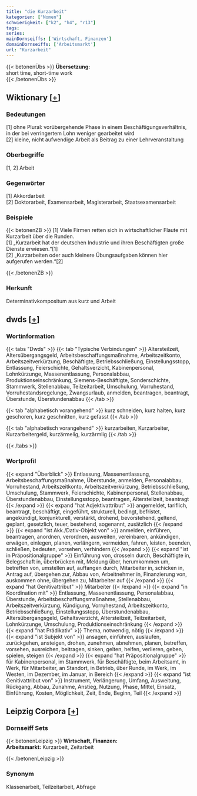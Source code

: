 ```yaml
---
title: "die Kurzarbeit"
kategorien: ["Nomen"]
schwierigkeit: ["k2", "h4", "r13"]
tags:
series:
mainDornseiffs: ['Wirtschaft, Finanzen']
domainDornseiffs: ['Arbeitsmarkt']
url: "Kurzarbeit"
---
```


{{< betonenÜbs >}}
**Übersetzung:**  
short time, short-time work  
{{< /betonenÜbs >}}

## Wiktionary [[+](https://de.wiktionary.org/wiki/Kurzarbeit)]

### Bedeutungen
[1] ohne Plural: vorübergehende Phase in einem Beschäftigungsverhältnis, in der bei verringertem Lohn weniger gearbeitet wird  
[2] kleine, nicht aufwendige Arbeit als Beitrag zu einer Lehrveranstaltung  

### Oberbegriffe
[1, 2] Arbeit  

### Gegenwörter
[1] Akkordarbeit  
[2] Doktorarbeit, Examensarbeit, Magisterarbeit, Staatsexamensarbeit  

### Beispiele
{{< betonenZB >}}
[1] Viele Firmen retten sich in wirtschaftlicher Flaute mit Kurzarbeit über die Runden.  
[1] „Kurzarbeit hat der deutschen Industrie und ihren Beschäftigten große Dienste erwiesen.“[1]  
[2] „Kurzarbeiten oder auch kleinere Übungsaufgaben können hier aufgerufen werden.“[2]  

{{< /betonenZB >}}
### Herkunft
Determinativkompositum aus kurz und Arbeit  



## dwds [[+](https://www.dwds.de/wb/Kurzarbeit)]

### Wortinformation
{{< tabs "Dwds" >}}
{{< tab "Typische Verbindungen" >}}
Altersteilzeit, Altersübergangsgeld, Arbeitsbeschaffungsmaßnahme, Arbeitszeitkonto, Arbeitszeitverkürzung, Beschäftigte, Betriebsschließung, Einstellungsstopp, Entlassung, Feierschichte, Gehaltsverzicht, Kabinenpersonal, Lohnkürzunge, Massenentlassung, Personalabbau, Produktionseinschränkung, Siemens-Beschäftigte, Sonderschichte, Stammwerk, Stellenabbau, Teilzeitarbeit, Umschulung, Vorruhestand, Vorruhestandsregelunge, Zwangsurlaub, anmelden, beantragen, beantragt, Überstunde, Überstundenabbau
{{< /tab >}}

{{< tab "alphabetisch vorangehend" >}}
kurz schneiden, kurz halten, kurz geschoren, kurz geschnitten, kurz gefasst
{{< /tab >}}

{{< tab "alphabetisch vorangehend" >}}
kurzarbeiten, Kurzarbeiter, Kurzarbeitergeld, kurzärmelig, kurzärmlig
{{< /tab >}}

{{< /tabs >}}

### Wortprofil
{{< expand "Überblick" >}} Entlassung, Massenentlassung, Arbeitsbeschaffungsmaßnahme, Überstunde, anmelden, Personalabbau, Vorruhestand, Arbeitszeitkonto, Arbeitszeitverkürzung, Betriebsschließung, Umschulung, Stammwerk, Feierschichte, Kabinenpersonal, Stellenabbau, Überstundenabbau, Einstellungsstopp, beantragen, Altersteilzeit, beantragt {{< /expand >}}
{{< expand "hat Adjektivattribut" >}} angemeldet, tariflich, beantragt, beschäftigt, eingeführt, strukturell, bedingt, befristet, angekündigt, konjunkturell, verstärkt, drohend, bevorstehend, geltend, geplant, gesetzlich, teuer, bestehend, sogenannt, zusätzlich {{< /expand >}}
{{< expand "ist Akk./Dativ-Objekt von" >}} anmelden, einführen, beantragen, anordnen, verordnen, ausweiten, vereinbaren, ankündigen, erwägen, einlegen, planen, verlängern, vermeiden, fahren, leisten, beenden, schließen, bedeuten, vorsehen, verhindern {{< /expand >}}
{{< expand "ist in Präpositionalgruppe" >}} Einführung von, drosseln durch, Beschäftigte in, Belegschaft in, überbrücken mit, Meldung über, herumkommen um, betreffen von, umstellen auf, auffangen durch, Mitarbeiter in, schicken in, Antrag auf, übergehen zur, Abbau von, Arbeitnehmer in, Finanzierung von, auskommen ohne, übergehen zu, Mitarbeiter auf {{< /expand >}}
{{< expand "hat Genitivattribut" >}} Mitarbeiter {{< /expand >}}
{{< expand "in Koordination mit" >}} Entlassung, Massenentlassung, Personalabbau, Überstunde, Arbeitsbeschaffungsmaßnahme, Stellenabbau, Arbeitszeitverkürzung, Kündigung, Vorruhestand, Arbeitszeitkonto, Betriebsschließung, Einstellungsstopp, Überstundenabbau, Altersübergangsgeld, Gehaltsverzicht, Altersteilzeit, Teilzeitarbeit, Lohnkürzunge, Umschulung, Produktionseinschränkung {{< /expand >}}
{{< expand "hat Prädikativ" >}} Thema, notwendig, nötig {{< /expand >}}
{{< expand "ist Subjekt von" >}} ansagen, einführen, auslaufen, zurückgehen, ansteigen, drohen, zunehmen, abnehmen, planen, betreffen, vorsehen, ausreichen, beitragen, sinken, gelten, helfen, verlieren, geben, spielen, steigen {{< /expand >}}
{{< expand "hat Präpositionalgruppe" >}} für Kabinenpersonal, im Stammwerk, für Beschäftigte, beim Arbeitsamt, in Werk, für Mitarbeiter, an Standort, in Betrieb, über Runde, im Werk, im Westen, im Dezember, im Januar, in Bereich {{< /expand >}}
{{< expand "ist Genitivattribut von" >}} Instrument, Verlängerung, Umfang, Ausweitung, Rückgang, Abbau, Zunahme, Anstieg, Nutzung, Phase, Mittel, Einsatz, Einführung, Kosten, Möglichkeit, Zeit, Ende, Beginn, Teil {{< /expand >}}

## Leipzig Corpora [[+](https://corpora.uni-leipzig.de/en/res?word=Kurzarbeit&corpusId=deu_newscrawl-public_2018)]

### Dornseiff Sets
{{< betonenLeipzig >}}
**Wirtschaft, Finanzen:**  
**Arbeitsmarkt:** Kurzarbeit, Zeitarbeit  

{{< /betonenLeipzig >}}

### Synonym
Klassenarbeit, Teilzeitarbeit, Abfrage


